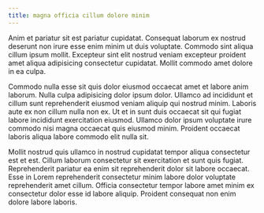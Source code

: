 ```yaml
---
title: magna officia cillum dolore minim
---
```


Anim et pariatur sit est pariatur cupidatat. Consequat laborum ex nostrud deserunt non irure esse enim minim ut duis voluptate. Commodo sint aliqua cillum ipsum mollit. Excepteur sint elit nostrud veniam excepteur proident amet aliqua adipisicing consectetur cupidatat. Mollit commodo amet dolore in ea culpa.

Commodo nulla esse sit quis dolor eiusmod occaecat amet et labore anim laborum. Nulla culpa adipisicing dolor ipsum dolor. Ullamco ad incididunt et cillum sunt reprehenderit eiusmod veniam aliquip qui nostrud minim. Laboris aute ex non cillum nulla non ex. Ut et in sunt duis occaecat sit qui fugiat labore incididunt exercitation eiusmod. Ullamco dolor ipsum voluptate irure commodo nisi magna occaecat quis eiusmod minim. Proident occaecat laboris aliqua labore commodo elit nulla sit.

Mollit nostrud quis ullamco in nostrud cupidatat tempor aliqua consectetur est et est. Cillum laborum consectetur sit exercitation et sunt quis fugiat. Reprehenderit pariatur ea enim sit reprehenderit dolor sit labore occaecat. Esse in Lorem reprehenderit consectetur minim labore dolor voluptate reprehenderit amet cillum. Officia consectetur tempor labore amet minim ex consectetur dolor esse id labore aliquip. Proident consequat non enim dolore labore laboris.